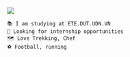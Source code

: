 
<img src="https://readme-typing-svg.herokuapp.com/?font=Righteous&size=35&center=true&vCenter=true&width=1000&height=70&duration=3000&lines=Hi+There!+👋;+I'm+Ba+Thanh;Electronics+and+Telecommunications+Engineering;" />

```
📚 I am studying at ETE.DUT.UDN.VN
🔧 Looking for internship opportunities 
🗺 Love Trekking, Chef 
️⚽ Football, running
```


